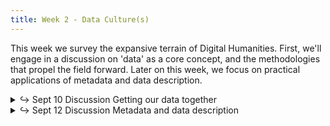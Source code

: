 ```yaml
---
title: Week 2 - Data Culture(s)
---
```


This week we survey the expansive terrain of Digital Humanities. First, we'll engage in a discussion on 'data' as a core concept, and the methodologies that propel the field forward. Later on this week, we focus on practical applications of metadata and data description.

<details>
  <summary class="session-summary">
    <span class="arrow">↪</span>  
    <span class="date-label">Sept 10</span>
    <span class="label label-blue">Discussion</span>
    <span class="session-title">Getting our data together</span>
  </summary>
  <div markdown="1">
    
- Slides (_coming soon!_)
  
- Pre-Class Exercise:
  - Play around with [Google's Ngram Viewer](https://books.google.com/ngrams) to investigate two terms of your choice (e.g. 'car' vs. 'automobile'). Analyze and interpret the trends you observe. Consider the following: what intriguing patterns -- if any -- emerge? Can specific historical events explain shifts in the usage of these terms? You are welcome to do a quick online search to support your interpretations, but keep it concise -- no more than three sentences for each term.
  - **Post your analysis along with a screenshot of your NGram search in the** <a href="https://introtodh--spring2024.slack.com/archives/C06FSP0UUEQ" style="color: #ee6374;">**#ngrams** </a>**channel on Slack** <a style="color: #ee6374;">**before 9:00AM on the day of our class.**</a>

- Pre-Class Annotation (no Slack reflection, just annotations on Perusall!):
  <!-- - [Rosenberg, Daniel. 2013. "Data before the Fact."](https://app.perusall.com/courses/introdh24/rosenberg_2013_data-before-the-fact) _Raw Data Is an Oxymoron_, 15–40. -->
  - [Ramsay, Stephen. 2014. "The Hermeneutics of Screwing Around; or What You Do with a Million Books."](https://app.perusall.com/courses/intro-to-digital-humanities-fall-2024/ramsay_2014_the-hermeneutics-of-screwing-around-or-what-you-dowith-a-million-books) In _Pastplay: Teaching and Learning History with Technology_, edited by Kevin B. Kee, 111–20. Ann Arbor: University of Michigan Press.
  <!-- - **Post your reflection in the** <a href="https://introtodh-fall2024.slack.com/archives/C07JYA7QTM0" style="color: #ee6374;">**#reflections** </a>**channel on Slack** <a style="color: #ee6374;">**no later than 11:59PM on the day before our class.**</a> -->

</div>
</details>

<details>
  <summary class="session-summary">
    <span class="arrow">↪</span>
    <span class="date-label">Sept 12</span>
    <span class="label label-blue">Discussion</span>
    <span class="session-title">Metadata and data description</span>
  </summary>
  <div markdown="1">
- Slides (_coming soon!_)
<!-- - Reflection: -->
  <!-- - [Manovich, Lev. “Database as Symbolic Form.”](https://app.perusall.com/courses/introdh24/manovich_1999_database-as-symbolic-form) _Convergence: The International Journal of Research into New Media Technologies_, vol. 5, no. 2, June 1999, pp. 80–99. -->
  <!-- - [Pomerantz, Jeffrey. “Introduction.”](https://app.perusall.com/courses/introdh24/pomerantz_2015_introduction) _Metadata_, The MIT Press, 2015, pp. 1–18. -->
  <!-- - [Gebru, Timnit, et al. “Datasheets for Datasets.”](https://app.perusall.com/courses/introdh24/datasheets-for-datasets-846236723) _Communications of the ACM_, vol. 64, no. 12, Dec. 2021, pp. 86–92. -->
  <!-- - [Alkemade, Henk, et al. “Datasheets for Digital Cultural Heritage Datasets.”](https://app.perusall.com/courses/introdh24/datasheets-for-digital-cultural-heritage-datasets) _Journal of Open Humanities Data_, vol. 9, no. 17, 2023, pp. 1–11. -->
  <!-- - **Post your reflection in the** <a href="https://introtodh-fall2024.slack.com/archives/C07JYA7QTM0" style="color: #ee6374;">**#reflections** </a>**channel on Slack** <a style="color: #ee6374;">**no later than 11:59PM on the day before our class.**</a> -->
<!-- - **Optional**, complimentary reading for further interest: -->
  <!-- - [Hoffman, Gretchen. “How Are Cookbooks Classified in Libraries? An Examination of LCSH and LCC.”](https://app.perusall.com/courses/introdh24/hoffman_2013_how-are-cookbooks-classified-in-libraries) _Proceedings from North American Symposium on Knowledge Organization_, vol. 4, no. 1, 2013, pp. 100–11. -->
  <!-- - Borgman, Christine L. “Big Data, Little Data, No Data: Scholarship in the Networked World.” _The MIT Press_, 2015, pp. 1–18. -->
</div>
</details>
